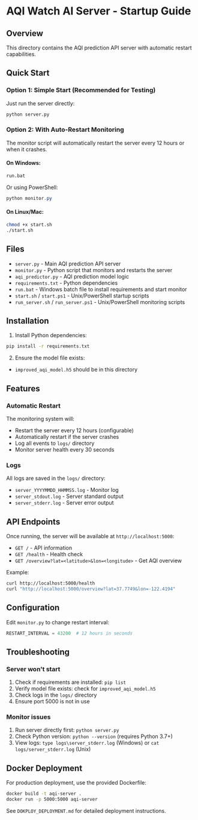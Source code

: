 # AQI Watch AI Server - Startup Guide

## Overview
This directory contains the AQI prediction API server with automatic restart capabilities.

## Quick Start

### Option 1: Simple Start (Recommended for Testing)
Just run the server directly:
```bash
python server.py
```

### Option 2: With Auto-Restart Monitoring
The monitor script will automatically restart the server every 12 hours or when it crashes.

#### On Windows:
```cmd
run.bat
```

Or using PowerShell:
```powershell
python monitor.py
```

#### On Linux/Mac:
```bash
chmod +x start.sh
./start.sh
```

## Files

- `server.py` - Main AQI prediction API server
- `monitor.py` - Python script that monitors and restarts the server
- `aqi_predictor.py` - AQI prediction model logic
- `requirements.txt` - Python dependencies
- `run.bat` - Windows batch file to install requirements and start monitor
- `start.sh` / `start.ps1` - Unix/PowerShell startup scripts
- `run_server.sh` / `run_server.ps1` - Unix/PowerShell monitoring scripts

## Installation

1. Install Python dependencies:
```bash
pip install -r requirements.txt
```

2. Ensure the model file exists:
- `improved_aqi_model.h5` should be in this directory

## Features

### Automatic Restart
The monitoring system will:
- Restart the server every 12 hours (configurable)
- Automatically restart if the server crashes
- Log all events to `logs/` directory
- Monitor server health every 30 seconds

### Logs
All logs are saved in the `logs/` directory:
- `server_YYYYMMDD_HHMMSS.log` - Monitor log
- `server_stdout.log` - Server standard output  
- `server_stderr.log` - Server error output

## API Endpoints

Once running, the server will be available at `http://localhost:5000`:

- `GET /` - API information
- `GET /health` - Health check
- `GET /overview?lat=<latitude>&lon=<longitude>` - Get AQI overview

Example:
```bash
curl http://localhost:5000/health
curl "http://localhost:5000/overview?lat=37.7749&lon=-122.4194"
```

## Configuration

Edit `monitor.py` to change restart interval:
```python
RESTART_INTERVAL = 43200  # 12 hours in seconds
```

## Troubleshooting

### Server won't start
1. Check if requirements are installed: `pip list`
2. Verify model file exists: check for `improved_aqi_model.h5`
3. Check logs in the `logs/` directory
4. Ensure port 5000 is not in use

### Monitor issues
1. Run server directly first: `python server.py`
2. Check Python version: `python --version` (requires Python 3.7+)
3. View logs: `type logs\server_stderr.log` (Windows) or `cat logs/server_stderr.log` (Unix)

## Docker Deployment

For production deployment, use the provided Dockerfile:
```bash
docker build -t aqi-server .
docker run -p 5000:5000 aqi-server
```

See `DOKPLOY_DEPLOYMENT.md` for detailed deployment instructions.

